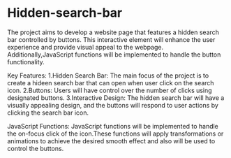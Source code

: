 # Hidden-search-bar
The project aims to develop a website page that features a hidden search bar controlled by buttons. This interactive element will enhance the user experience and provide visual appeal to the webpage. Additionally,JavaScript functions will be implemented to handle the button functionality.

Key Features: 
1.Hidden Search Bar: The main focus of the project is to create a hideen search bar that can open when user click on the search icon. 
2.Buttons: Users will have control over the number of clicks using designated buttons. 
3.Interactive Design: The hidden search bar will have a visually appealing design, and the buttons will respond to user actions by clicking the search bar icon.

JavaScript Functions: 
JavaScript functions will be implemented to handle the on-focus click of the icon.These functions will apply transformations or animations to achieve the desired smooth effect and also will be used to control the buttons.
